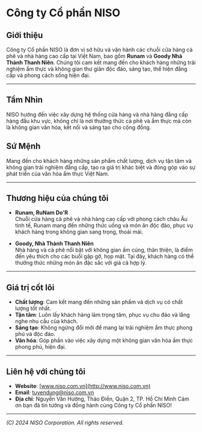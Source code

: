 # Công ty Cổ phần NISO

## Giới thiệu

Công ty Cổ phần NISO là đơn vị sở hữu và vận hành các chuỗi cửa hàng cà phê và nhà hàng cao cấp tại Việt Nam, bao gồm **Runam** và **Goody Nhà Thành Thanh Niên**. Chúng tôi cam kết mang đến cho khách hàng những trải nghiệm ẩm thực và không gian thư giãn độc đáo, sáng tạo, thể hiện đẳng cấp và phong cách sống hiện đại.

---

## Tầm Nhìn

NISO hướng đến việc xây dựng hệ thống cửa hàng và nhà hàng đẳng cấp hàng đầu khu vực, không chỉ là nơi thưởng thức cà phê và ẩm thực mà còn là không gian văn hóa, kết nối và sáng tạo cho cộng đồng.

## Sứ Mệnh

Mang đến cho khách hàng những sản phẩm chất lượng, dịch vụ tận tâm và không gian trải nghiệm đẳng cấp, tạo ra giá trị khác biệt và đóng góp vào sự phát triển của văn hóa ẩm thực Việt Nam.

---

## Thương hiệu của chúng tôi

- **Runam, RuNam Do'R**  
  Chuỗi cửa hàng cà phê và nhà hàng cao cấp với phong cách châu Âu tinh tế, Runam mang đến những thức uống và món ăn độc đáo, phục vụ khách hàng trong không gian sang trọng, thoải mái.

- **Goody, Nhà Thành Thanh Niên**  
  Nhà hàng và cà phê nổi bật với không gian ấm cúng, thân thiện, là điểm đến yêu thích cho các buổi gặp gỡ, họp mặt. Tại đây, khách hàng có thể thưởng thức những món ăn đặc sắc với giá cả hợp lý.

---

## Giá trị cốt lõi

- **Chất lượng**: Cam kết mang đến những sản phẩm và dịch vụ có chất lượng tốt nhất.
- **Tận tâm**: Luôn lấy khách hàng làm trọng tâm, phục vụ chu đáo và lắng nghe nhu cầu của khách.
- **Sáng tạo**: Không ngừng đổi mới để mang lại trải nghiệm ẩm thực phong phú và độc đáo.
- **Văn hóa**: Góp phần vào việc xây dựng một không gian văn hóa ẩm thực phong phú, hiện đại.

---

## Liên hệ với chúng tôi

- **Website**: [www.niso.com.vn](http://www.niso.com.vn)
- **Email**: tuyendung@niso.com.vn
- **Địa chỉ**: Nguyễn Văn Hưởng, Thảo Điền, Quận 2, TP. Hồ Chí Minh
Cảm ơn bạn đã tin tưởng và đồng hành cùng Công ty Cổ phần NISO!

---

*(C) 2024 NISO Corporation. All rights reserved.*
